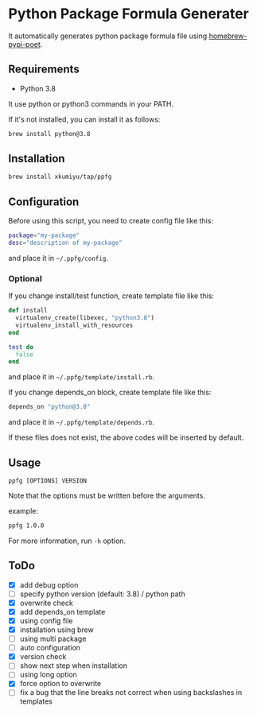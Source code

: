 # Python Package Formula Generater

It automatically generates python package formula file using [homebrew-pypi-poet](https://github.com/tdsmith/homebrew-pypi-poet).

## Requirements

- Python 3.8

It use python or python3 commands in your PATH.

If it's not installed, you can install it as follows:

```sh
brew install python@3.8
```

## Installation

```sh
brew install xkumiyu/tap/ppfg
```

## Configuration

Before using this script, you need to create config file like this:

```sh
package="my-package"
desc="description of my-package"
```

and place it in `~/.ppfg/config`.

### Optional

If you change install/test function, create template file like this:

```rb
def install
  virtualenv_create(libexec, "python3.8")
  virtualenv_install_with_resources
end

test do
  false
end
```

and place it in `~/.ppfg/template/install.rb`.

If you change depends_on block, create template file like this:

```rb
depends_on "python@3.8"
```

and place it in `~/.ppfg/template/depends.rb`.

If these files does not exist, the above codes will be inserted by default.

## Usage

```text
ppfg [OPTIONS] VERSION
```

Note that the options must be written before the arguments.

example:

```sh
ppfg 1.0.0
```

For more information, run `-h` option.

## ToDo

- [x] add debug option
- [ ] specify python version (default: 3.8) / python path
- [x] overwrite check
- [x] add depends_on template
- [x] using config file
- [x] installation using brew
- [ ] using multi package
- [ ] auto configuration
- [x] version check
- [ ] show next step when installation
- [ ] using long option
- [x] force option to overwrite
- [ ] fix a bug that the line breaks not correct when using backslashes in templates
